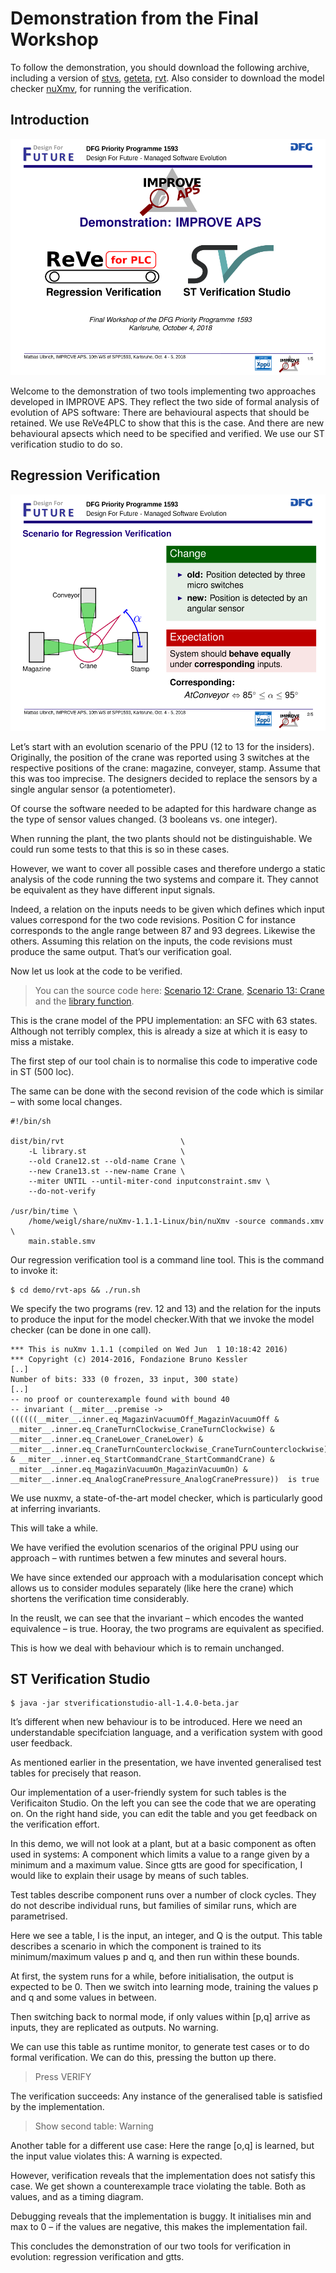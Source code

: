Demonstration from the Final Workshop
=====================================

To follow the demonstration, you should download the following archive,
including a version of [stvs](../stvs/index.md),
[geteta](../geteta/index.md), [rvt](../rvt/index.md). Also consider to
download the model checker [nuXmv](http://nuxmv.fkb.eu), for running the
verification.

Introduction
------------

[![image0](first_slide.svg)](first_slide.svg)

Welcome to the demonstration of two tools implementing two approaches
developed in IMPROVE APS. They reflect the two side of formal analysis
of evolution of APS software: There are behavioural aspects that should
be retained. We use ReVe4PLC to show that this is the case. And there
are new behavioural apsects which need to be specified and verified. We
use our ST verification studio to do so.

Regression Verification
-----------------------

[![image1](second_slide.svg)](second_slide.svg)

Let’s start with an evolution scenario of the PPU (12 to 13 for the
insiders). Originally, the position of the crane was reported using 3
switches at the respective positions of the crane: magazine, conveyer,
stamp. Assume that this was too imprecise. The designers decided to
replace the sensors by a single angular sensor (a potentiometer).

Of course the software needed to be adapted for this hardware change as
the type of sensor values changed. (3 booleans vs. one integer).

When running the plant, the two plants should not be distinguishable. We
could run some tests to that this is so in these cases.

However, we want to cover all possible cases and therefore undergo a
static analysis of the code running the two systems and compare it. They
cannot be equivalent as they have different input signals.

Indeed, a relation on the inputs needs to be given which defines which
input values correspond for the two code revisions. Position C for
instance corresponds to the angle range between 87 and 93 degrees.
Likewise the others. Assuming this relation on the inputs, the code
revisions must produce the same output. That’s our verification goal.

Now let us look at the code to be verified.

> You can the source code here: [Scenario 12: Crane](Crane12.st),
> [Scenario 13: Crane](Crane13.st) and the [library
> function](library.st).

This is the crane model of the PPU implementation: an SFC with 63
states. Although not terribly complex, this is already a size at which
it is easy to miss a mistake.

The first step of our tool chain is to normalise this code to imperative
code in ST (500 loc).

The same can be done with the second revision of the code which is
similar – with some local changes.

``` {.sourceCode .sh}
#!/bin/sh

dist/bin/rvt                          \
    -L library.st                     \
    --old Crane12.st --old-name Crane \
    --new Crane13.st --new-name Crane \
    --miter UNTIL --until-miter-cond inputconstraint.smv \
    --do-not-verify

/usr/bin/time \
    /home/weigl/share/nuXmv-1.1.1-Linux/bin/nuXmv -source commands.xmv \
    main.stable.smv
```

Our regression verification tool is a command line tool. This is the
command to invoke it:

``` {.sourceCode .sh}
$ cd demo/rvt-aps && ./run.sh
```

We specify the two programs (rev. 12 and 13) and the relation for the
inputs to produce the input for the model checker.With that we invoke
the model checker (can be done in one call).

    *** This is nuXmv 1.1.1 (compiled on Wed Jun  1 10:18:42 2016)
    *** Copyright (c) 2014-2016, Fondazione Bruno Kessler
    [..]
    Number of bits: 333 (0 frozen, 33 input, 300 state)
    [..]
    -- no proof or counterexample found with bound 40
    -- invariant (__miter__.premise -> ((((((__miter__.inner.eq_MagazinVacuumOff_MagazinVacuumOff & __miter__.inner.eq_CraneTurnClockwise_CraneTurnClockwise) & __miter__.inner.eq_CraneLower_CraneLower) & __miter__.inner.eq_CraneTurnCounterclockwise_CraneTurnCounterclockwise) & __miter__.inner.eq_StartCommandCrane_StartCommandCrane) & __miter__.inner.eq_MagazinVacuumOn_MagazinVacuumOn) & __miter__.inner.eq_AnalogCranePressure_AnalogCranePressure))  is true

We use nuxmv, a state-of-the-art model checker, which is particularly
good at inferring invariants.

This will take a while.

We have verified the evolution scenarios of the original PPU using our
approach – with runtimes betwen a few minutes and several hours.

We have since extended our approach with a modularisation concept which
allows us to consider modules separately (like here the crane) which
shortens the verification time considerably.

In the reuslt, we can see that the invariant – which encodes the wanted
equivalence – is true. Hooray, the two programs are equivalent as
specified.

This is how we deal with behaviour which is to remain unchanged.

ST Verification Studio
----------------------

    $ java -jar stverificationstudio-all-1.4.0-beta.jar

It’s different when new behaviour is to be introduced. Here we need an
understandable specifciation language, and a verification system with
good user feedback.

As mentioned earlier in the presentation, we have invented generalised
test tables for precisely that reason.

Our implementation of a user-friendly system for such tables is the
Verificaiton Studio. On the left you can see the code that we are
operating on. On the right hand side, you can edit the table and you get
feedback on the verification effort.

In this demo, we will not look at a plant, but at a basic component as
often used in systems: A component which limits a value to a range given
by a minimum and a maximum value. Since gtts are good for specification,
I would like to explain their usage by means of such tables.

Test tables describe component runs over a number of clock cycles. They
do not describe individual runs, but families of similar runs, which are
parametrised.

Here we see a table, I is the input, an integer, and Q is the output.
This table describes a scenario in which the component is trained to its
minimum/maximum values p and q, and then run within these bounds.

At first, the system runs for a while, before initialisation, the output
is expected to be 0. Then we switch into learning mode, training the
values p and q and some values in between.

Then switching back to normal mode, if only values within \[p,q\] arrive
as inputs, they are replicated as outputs. No warning.

We can use this table as runtime monitor, to generate test cases or to
do formal verification. We can do this, pressing the button up there.

> Press VERIFY

The verification succeeds: Any instance of the generalised table is
satisfied by the implementation.

> Show second table: Warning

Another table for a different use case: Here the range \[o,q\] is
learned, but the input value violates this: A warning is expected.

However, verification reveals that the implementation does not satisfy
this case. We get shown a counterexample trace violating the table. Both
as values, and as a timing diagram.

Debugging reveals that the implementation is buggy. It initialises min
and max to 0 – if the values are negative, this makes the implementation
fail.

This concludes the demonstration of our two tools for verification in
evolution: regression verification and gtts.
